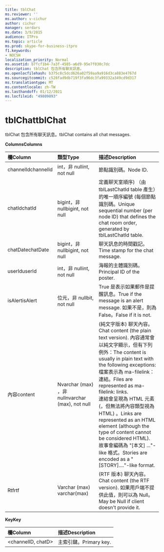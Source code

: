 ```yaml
---
title: tblChat
ms.reviewer: ''
ms.author: v-cichur
author: cichur
manager: serdars
ms.date: 3/9/2015
audience: ITPro
ms.topic: article
ms.prod: skype-for-business-itpro
f1.keywords:
- NOCSH
localization_priority: Normal
ms.assetid: b7fcf1b4-7a3f-4585-a6d9-95e7f030c7dc
description: tblChat 包含所有聊天訊息。
ms.openlocfilehash: b375c8c5dcd626a02f59aa9a916d3ca883e4767d
ms.sourcegitcommit: c528fad9db719f3fa96dc3fa99332a349cd9d317
ms.translationtype: MT
ms.contentlocale: zh-TW
ms.lasthandoff: 01/12/2021
ms.locfileid: "49809893"
---
```

# <a name="tblchat"></a><span data-ttu-id="f110f-103">tblChat</span><span class="sxs-lookup"><span data-stu-id="f110f-103">tblChat</span></span>
 
<span data-ttu-id="f110f-104">tblChat 包含所有聊天訊息。</span><span class="sxs-lookup"><span data-stu-id="f110f-104">tblChat contains all chat messages.</span></span>
  
<span data-ttu-id="f110f-105">**Columns**</span><span class="sxs-lookup"><span data-stu-id="f110f-105">**Columns**</span></span>

|<span data-ttu-id="f110f-106">**欄**</span><span class="sxs-lookup"><span data-stu-id="f110f-106">**Column**</span></span>|<span data-ttu-id="f110f-107">**類型**</span><span class="sxs-lookup"><span data-stu-id="f110f-107">**Type**</span></span>|<span data-ttu-id="f110f-108">**描述**</span><span class="sxs-lookup"><span data-stu-id="f110f-108">**Description**</span></span>|
|:-----|:-----|:-----|
|<span data-ttu-id="f110f-109">channelId</span><span class="sxs-lookup"><span data-stu-id="f110f-109">channelId</span></span>  <br/> |<span data-ttu-id="f110f-110">int，非 null</span><span class="sxs-lookup"><span data-stu-id="f110f-110">int, not null</span></span>  <br/> |<span data-ttu-id="f110f-111">節點識別碼。</span><span class="sxs-lookup"><span data-stu-id="f110f-111">Node ID.</span></span>  <br/> |
|<span data-ttu-id="f110f-112">chatId</span><span class="sxs-lookup"><span data-stu-id="f110f-112">chatId</span></span>  <br/> |<span data-ttu-id="f110f-113">bigint，非 null</span><span class="sxs-lookup"><span data-stu-id="f110f-113">bigint, not null</span></span>  <br/> |<span data-ttu-id="f110f-114">定義聊天室順序) （由 tblLastChatId table 產生）的唯一順序編號 (每個節點識別碼。</span><span class="sxs-lookup"><span data-stu-id="f110f-114">Unique sequential number (per node ID) that defines the chat room order, generated by tblLastChatId table.</span></span>  <br/> |
|<span data-ttu-id="f110f-115">chatDate</span><span class="sxs-lookup"><span data-stu-id="f110f-115">chatDate</span></span>  <br/> |<span data-ttu-id="f110f-116">bigint，非 null</span><span class="sxs-lookup"><span data-stu-id="f110f-116">bigint, not null</span></span>  <br/> |<span data-ttu-id="f110f-117">聊天訊息的時間戳記。</span><span class="sxs-lookup"><span data-stu-id="f110f-117">Time stamp for the chat message.</span></span>  <br/> |
|<span data-ttu-id="f110f-118">userId</span><span class="sxs-lookup"><span data-stu-id="f110f-118">userId</span></span>  <br/> |<span data-ttu-id="f110f-119">int，非 null</span><span class="sxs-lookup"><span data-stu-id="f110f-119">int, not null</span></span>  <br/> |<span data-ttu-id="f110f-120">海報的主體識別碼。</span><span class="sxs-lookup"><span data-stu-id="f110f-120">Principal ID of the poster.</span></span>  <br/> |
|<span data-ttu-id="f110f-121">isAlert</span><span class="sxs-lookup"><span data-stu-id="f110f-121">isAlert</span></span>  <br/> |<span data-ttu-id="f110f-122">位元，非 null</span><span class="sxs-lookup"><span data-stu-id="f110f-122">bit, not null</span></span>  <br/> |<span data-ttu-id="f110f-123">True 是表示如果郵件是提醒訊息。</span><span class="sxs-lookup"><span data-stu-id="f110f-123">True if the message is an alert message.</span></span> <span data-ttu-id="f110f-124">如果不是，則為 False。</span><span class="sxs-lookup"><span data-stu-id="f110f-124">False if it is not.</span></span>  <br/> |
|<span data-ttu-id="f110f-125">內容</span><span class="sxs-lookup"><span data-stu-id="f110f-125">content</span></span>  <br/> |<span data-ttu-id="f110f-126">Nvarchar (max) ，非 null</span><span class="sxs-lookup"><span data-stu-id="f110f-126">nvarchar (max), not null</span></span>  <br/> | <span data-ttu-id="f110f-127"> (純文字版本) 聊天內容。</span><span class="sxs-lookup"><span data-stu-id="f110f-127">Chat content (the plain text version).</span></span> <span data-ttu-id="f110f-128">內容通常會以純文字顯示，但有下列例外：</span><span class="sxs-lookup"><span data-stu-id="f110f-128">The content is usually in plain text with the following exceptions:</span></span> <br/>  <span data-ttu-id="f110f-129">檔案表示為 ma-filelink：連結。</span><span class="sxs-lookup"><span data-stu-id="f110f-129">Files are represented as ma-filelink: links.</span></span> <br/>  <span data-ttu-id="f110f-130">連結會呈現為 HTML 元素 (，但無法將內容類型視為 HTML) 。</span><span class="sxs-lookup"><span data-stu-id="f110f-130">Links are represented as an HTML element (although the type of content cannot be considered HTML).</span></span> <br/>  <span data-ttu-id="f110f-131">故事會編碼為 "[本文] ..."-like 格式。</span><span class="sxs-lookup"><span data-stu-id="f110f-131">Stories are encoded as a "[STORY]...."-like format.</span></span> <br/> |
|<span data-ttu-id="f110f-132">Rtf</span><span class="sxs-lookup"><span data-stu-id="f110f-132">rtf</span></span>  <br/> |<span data-ttu-id="f110f-133">Varchar (max) </span><span class="sxs-lookup"><span data-stu-id="f110f-133">varchar(max)</span></span>  <br/> |<span data-ttu-id="f110f-134"> (RTF 版本) 聊天內容。</span><span class="sxs-lookup"><span data-stu-id="f110f-134">Chat content (the RTF version).</span></span> <span data-ttu-id="f110f-135">如果用戶端不提供此值，則可以為 Null。</span><span class="sxs-lookup"><span data-stu-id="f110f-135">May be Null if client doesn't provide it.</span></span>  <br/> |
   
<span data-ttu-id="f110f-136">**Key**</span><span class="sxs-lookup"><span data-stu-id="f110f-136">**Key**</span></span>

|<span data-ttu-id="f110f-137">**欄**</span><span class="sxs-lookup"><span data-stu-id="f110f-137">**Column**</span></span>|<span data-ttu-id="f110f-138">**描述**</span><span class="sxs-lookup"><span data-stu-id="f110f-138">**Description**</span></span>|
|:-----|:-----|
|\<channelID, chatD\>  <br/> |<span data-ttu-id="f110f-139">主索引鍵。</span><span class="sxs-lookup"><span data-stu-id="f110f-139">Primary key.</span></span>  <br/> |
   

